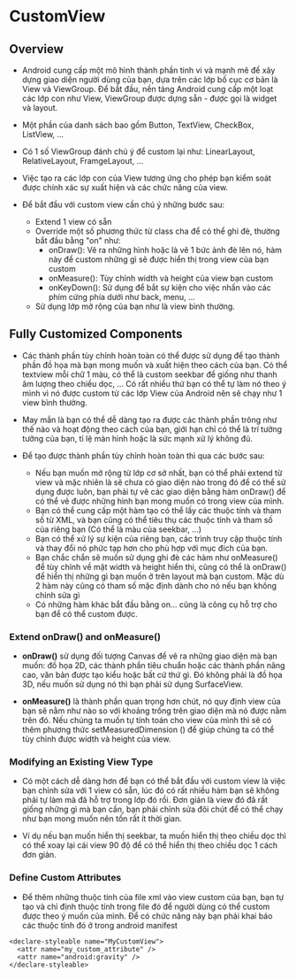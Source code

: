 # CustomView

## Overview

* Android cung cấp một mô hình thành phần tinh vi và mạnh mẽ để xây dựng giao diện người dùng của bạn, dựa trên các lớp bố cục cơ bản là View và ViewGroup. Để bắt đầu, nền tảng Android cung cấp một loạt các lớp con như View, ViewGroup được dựng sẵn - được gọi là widget và layout.

* Một phần của danh sách bao gồm Button, TextView, CheckBox, ListView, …

* Có 1 số ViewGroup đánh chú ý để custom lại như: LinearLayout, RelativeLayout, FramgeLayout, …

* Việc tạo ra các lớp con của View tương ứng cho phép bạn kiểm soát được chính xác sự xuất hiện và các chức năng của view.

* Để bắt đầu với custom view cần chú ý những bước sau:

    * Extend 1 view có sẵn
    * Override một số phương thức từ class cha để có thể ghi đè, thường bắt đầu bằng "on" như:
        * onDraw(): Vẽ ra những hình hoặc là vẽ 1 bức ảnh đè lên nó, hàm này để custom những gì sẽ được hiển thị trong view của bạn custom
        * onMeasure(): Tùy chỉnh width và height của view bạn custom
        * onKeyDown(): Sử dụng để bắt sự kiện cho việc nhấn vào các phím cứng phía dưới như back, menu, ...
    * Sử dụng lớp mở rộng của bạn như là view bình thường.
    

## Fully Customized Components

* Các thành phần tùy chỉnh hoàn toàn có thể được sử dụng để tạo thành phần đồ họa mà bạn mong muốn và xuất hiện theo cách của bạn. Có thể textview mỗi chữ 1 màu, có thể là custom seekbar để giống như thanh âm lượng theo chiều dọc, ... Có rất nhiều thứ bạn có thể tự làm nó theo ý mình vì nó được custom từ các lớp View của Android nên sẽ chạy như 1 view bình thường. 

* May mắn là bạn có thể dễ dàng tạo ra được các thành phần trông như thế nào và hoạt động theo cách của bạn, giới hạn chỉ có thể là trí tưởng tưởng của bạn, tỉ lệ màn hình hoặc là sức mạnh xử lý không đủ. 

* Để tạo được thành phần tùy chỉnh hoàn toàn thì qua các bước sau:

    * Nếu bạn muốn mở rộng từ lớp cơ sở nhất, bạn có thể phải extend từ view và mặc nhiên là sẽ chưa có giao diện nào trong đó để có thể sử dụng được luôn, bạn phải tự vẽ các giao diện bằng hàm onDraw() để có thể vẽ được những hình bạn mong muốn có trong view của mình. 
    * Bạn có thể cung cấp một hàm tạo có thể lấy các thuộc tính và tham số từ XML, và bạn cũng có thể tiêu thụ các thuộc tính và tham số của riêng bạn (Có thể là màu của seekbar, ...)
    * Bạn có thể xử lý sự kiện của riêng bạn, các trình truy cập thuộc tính và thay đổi nó phức tạp hơn cho phù hợp với mục đích của bạn. 
    * Bạn chắc chắn sẽ muốn sử dụng ghi đè các hàm như onMeasure() để tùy chỉnh về mặt width và height hiển thi, cũng có thể là onDraw() để hiển thị những gì bạn muốn ở trên layout mà bạn custom. Mặc dù 2 hàm này cũng có tham số mặc định dành cho nó nếu bạn không chỉnh sửa gì
    * Có  những hàm khác bắt đầu bằng on... cũng là công cụ hỗ trợ cho bạn để có thể custom được.

### Extend onDraw() and onMeasure()

* **onDraw()** sử dụng đối tượng Canvas để vẽ ra những giao diện mà bạn muốn: đồ họa 2D, các thành phần tiêu chuẩn hoặc các thành phần nâng cao, văn bản được tạo kiểu hoặc bất cứ thứ gì. Đó không phải là đồ họa 3D,  nếu muốn sử dụng nó thì bạn phải sử dụng SurfaceView.

* **onMeasure()** là thành phần quan trọng hơn chút, nó quy định view của bạn sẽ nằm như nào so với khoảng trống trên giao diện mà nó được nằm trên đó. Nếu chúng ta muốn tự tính toán cho view của mình thì sẽ có thêm phương thức setMeasuredDimension ()  để giúp chúng ta có thể tùy chỉnh được width và height của view.

### Modifying an Existing View Type

* Có một cách dễ dàng hơn để bạn có thể bắt đầu với custom view là việc bạn chỉnh sửa với 1 view có sẵn, lúc đó có rất nhiều hàm bạn sẽ không phải tự làm mà đã hỗ trợ trong lớp đó rồi. Đơn giản là view đó đã rất giống những gì mà bạn cần, bạn phải chỉnh sửa đôi chút để có thể chạy như bạn mong muốn nên tốn rất ít thời gian. 

* Ví dụ nếu bạn muốn hiển thị seekbar, ta muốn hiển thị theo chiều dọc thì có thể xoay lại cái view 90 độ để có thể  hiển thị theo chiều dọc 1 cách đơn giản.

### Define Custom Attributes

* Để thêm những thuộc tính của file xml vào view custom của bạn, bạn tự tạo và chỉ định thuộc tính trong file đó để người dùng có thể custom được theo ý muốn của mình. Để có chức năng này bạn phải khai báo các thuộc tính đó ở trong android manifest

```
<declare-styleable name="MyCustomView">
  <attr name="my_custom_attribute" />
  <attr name="android:gravity" />
</declare-styleable>
```
